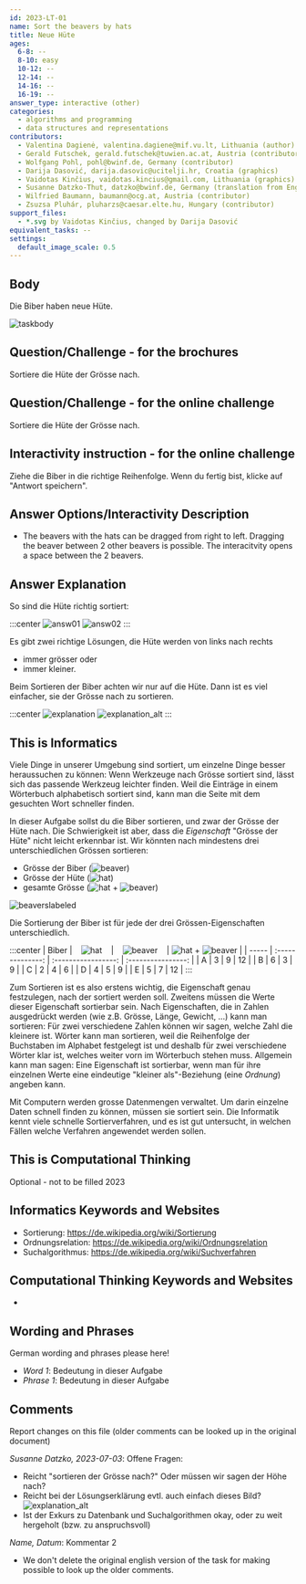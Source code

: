 ```yaml
---
id: 2023-LT-01
name: Sort the beavers by hats
title: Neue Hüte
ages:
  6-8: --
  8-10: easy
  10-12: --
  12-14: --
  14-16: --
  16-19: --
answer_type: interactive (other)
categories:
  - algorithms and programming
  - data structures and representations
contributors:
  - Valentina Dagienė, valentina.dagiene@mif.vu.lt, Lithuania (author)
  - Gerald Futschek, gerald.futschek@tuwien.ac.at, Austria (contributor)
  - Wolfgang Pohl, pohl@bwinf.de, Germany (contributor)
  - Darija Dasović, darija.dasovic@ucitelji.hr, Croatia (graphics)
  - Vaidotas Kinčius, vaidotas.kincius@gmail.com, Lithuania (graphics)
  - Susanne Datzko-Thut, datzko@bwinf.de, Germany (translation from English into German)
  - Wilfried Baumann, baumann@ocg.at, Austria (contributor)
  - Zsuzsa Pluhár, pluharzs@caesar.elte.hu, Hungary (contributor)
support_files:
  - *.svg by Vaidotas Kinčius, changed by Darija Dasović
equivalent_tasks: --
settings:
  default_image_scale: 0.5
---
```



## Body

Die Biber haben neue Hüte.

![taskbody](graphics/2023-LT-01-taskbody.svg "Biber mit Hüten")


## Question/Challenge - for the brochures

Sortiere die Hüte der Grösse nach.


## Question/Challenge - for the online challenge

Sortiere die Hüte der Grösse nach.


## Interactivity instruction - for the online challenge

Ziehe die Biber in die richtige Reihenfolge. Wenn du fertig bist, klicke auf "Antwort speichern".


## Answer Options/Interactivity Description

- The beavers with the hats can be dragged from right to left. Dragging the beaver between 2 other beavers is possible. The interacitvity opens a space between the 2 beavers.


## Answer Explanation

So sind die Hüte richtig sortiert:

:::center
![answ01](graphics/2023-LT-01-answer01.svg "aufsteigend sortiert (200px)")   ![answ02](graphics/2023-LT-01-answer02.svg "absteigend Sortiert (200px)")
:::

Es gibt zwei richtige Lösungen, die Hüte werden von links nach rechts 
- immer grösser oder 
- immer kleiner.

Beim Sortieren der Biber achten wir nur auf die Hüte. Dann ist es viel einfacher, sie der Grösse nach zu sortieren.

:::center
![explanation](graphics/2023-LT-01-explanation.svg "Hüte hervorgehoben (200px)")    ![explanation_alt](graphics/2023-LT-01-explanation_alt.svg "alternative Erklärung (200px)")
:::

## This is Informatics

Viele Dinge in unserer Umgebung sind sortiert, um einzelne Dinge besser heraussuchen zu können: Wenn Werkzeuge nach Grösse sortiert sind, lässt sich das passende Werkzeug leichter finden.  Weil die Einträge in einem Wörterbuch alphabetisch sortiert sind, kann man die Seite mit dem gesuchten Wort schneller finden.

In dieser Aufgabe sollst du die Biber sortieren, und zwar der Grösse der Hüte nach. Die Schwierigkeit ist aber, dass die _Eigenschaft_ "Grösse der Hüte" nicht leicht erkennbar ist. Wir könnten nach mindestens drei unterschiedlichen Grössen sortieren:
- Grösse der Biber (![beaver])
- Grösse der Hüte (![hat])
- gesamte Grösse (![hat] + ![beaver])

![beaverslabeled](graphics/2023-LT-01-informatics01-compatible.svg "Biber mit Beschriftung (200px)")

[hat]: graphics/2023-LT-01-informatics02.svg "Hut (12px)"
[beaver]: graphics/2023-LT-01-informatics03.svg "Biber (18px)"

Die Sortierung der Biber ist für jede der drei Grössen-Eigenschaften unterschiedlich.

:::center
| Biber | $~~~$![hat]$~~~$ | $~~~$![beaver]$~~~$ | ![hat] + ![beaver] |
| ----- | :--------------: | :-----------------: | :----------------: |
| A     |        3         |          9          |         12         |
| B     |        6         |          3          |         9          |
| C     |        2         |          4          |         6          |
| D     |        4         |          5          |         9          |
| E     |        5         |          7          |         12         |
:::

Zum Sortieren ist es also erstens wichtig, die Eigenschaft genau festzulegen, nach der sortiert werden soll.  Zweitens müssen die Werte dieser Eigenschaft sortierbar sein.  Nach Eigenschaften, die in Zahlen ausgedrückt werden (wie z.B. Grösse, Länge, Gewicht, ...) kann man sortieren: Für zwei verschiedene Zahlen können wir sagen, welche Zahl die kleinere ist.  Wörter kann man sortieren, weil die Reihenfolge der Buchstaben im Alphabet festgelegt ist und deshalb für zwei verschiedene Wörter klar ist, welches weiter vorn im Wörterbuch stehen muss.  Allgemein kann man sagen: Eine Eigenschaft ist sortierbar, wenn man für ihre einzelnen Werte eine eindeutige "kleiner als"-Beziehung (eine _Ordnung_) angeben kann.

Mit Computern werden grosse Datenmengen verwaltet.  Um darin einzelne Daten schnell finden zu können, müssen sie sortiert sein.  Die Informatik kennt viele schnelle Sortierverfahren, und es ist gut untersucht, in welchen Fällen welche Verfahren angewendet werden sollen.

## This is Computational Thinking

Optional - not to be filled 2023


## Informatics Keywords and Websites

 - Sortierung: https://de.wikipedia.org/wiki/Sortierung
 - Ordnungsrelation: https://de.wikipedia.org/wiki/Ordnungsrelation
 - Suchalgorithmus: https://de.wikipedia.org/wiki/Suchverfahren


## Computational Thinking Keywords and Websites

 - 


## Wording and Phrases

German wording and phrases please here!

 - _Word 1_: Bedeutung in dieser Aufgabe
 - _Phrase 1_: Bedeutung in dieser Aufgabe 


## Comments

Report changes on this file (older comments can be looked up in the original document)

_Susanne Datzko, 2023-07-03_: 
Offene Fragen:
- Reicht "sortieren der Grösse nach?" Oder müssen wir sagen der Höhe nach?
- Reicht bei der Lösungserklärung evtl. auch einfach dieses Bild? 
![explanation_alt](graphics/2023-LT-01-explanation_alt.svg "alternative Erklärung (200px)")
- Ist der Exkurs zu Datenbank und Suchalgorithmen okay, oder zu weit hergeholt (bzw. zu anspruchsvoll)

_Name, Datum_: Kommentar 2

 * We don't delete the original english version of the task for making possible to look up the older comments.